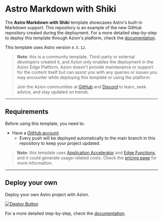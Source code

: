 # Astro Markdown with Shiki

The **Astro Markdown with Shiki** template showcases Astro's built-in Markdown support. This repository is an example of the new GitHub repository created during the deployment. For a more detailed step-by-step to deploy this template through Azion's platform, check the [documentation](https://www.azion.com/en/documentation/products/use-a-template-via-azion-console/).

This template uses Astro version `4.5.12`.

> **Note**: this is a community template. Third-party or external developers created it, and Azion only enables the deployment in the Azion Edge Platform. Azion doesn't provide maintenance or support for the content itself but can assist you with any queries or issues you may encounter while deploying this template or using the platform.
>
> Join the Azion communities at [GitHub](https://github.com/aziontech) and [Discord](https://discord.com/channels/1112754829878624390/1113104727979348008) to learn, seek advice, and stay updated on trends.

---

## Requirements

Before using this template, you need to:

- Have a [GitHub account](https://github.com/signup).
  - Every push will be deployed automatically to the main branch in this repository to keep your project updated.

> **Note**: this template uses [Application Accelerator](https://www.azion.com/en/documentation/products/build/edge-application/application-accelerator/) and [Edge Functions](https://www.azion.com/en/documentation/products/build/edge-application/edge-functions/), and it could generate usage-related costs. Check the [pricing page](https://www.azion.com/en/pricing/) for more information.

---

## Deploy your own

Deploy your own Astro project with Azion.

[![Deploy Button](https://www.azion.com/button/)](https://console.azion.com/create/astro/astro-markdown-with-shiki "Deploy with Azion")

For a more detailed step-by-step, check the [documentation](https://www.azion.com/en/documentation/products/use-a-template-via-azion-console/).